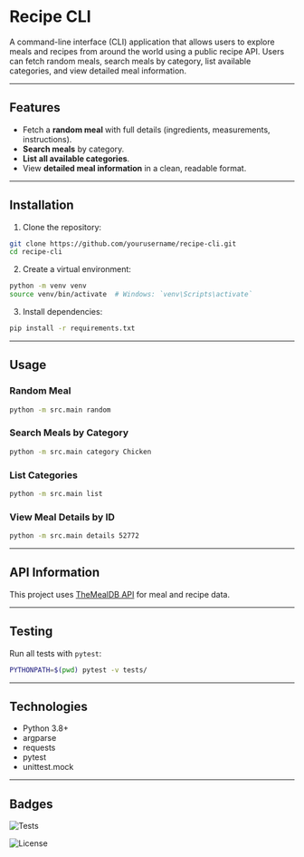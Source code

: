 # Recipe CLI

A command-line interface (CLI) application that allows users to explore meals and recipes from around the world using a public recipe API. Users can fetch random meals, search meals by category, list available categories, and view detailed meal information.

---

## Features

- Fetch a **random meal** with full details (ingredients, measurements, instructions).  
- **Search meals** by category.  
- **List all available categories**.  
- View **detailed meal information** in a clean, readable format.

---

## Installation

1. Clone the repository:

```bash
git clone https://github.com/yourusername/recipe-cli.git
cd recipe-cli
```

2. Create a virtual environment:

```bash
python -m venv venv
source venv/bin/activate  # Windows: `venv\Scripts\activate`
```

3. Install dependencies:

```bash
pip install -r requirements.txt
```

---

## Usage

### Random Meal

```bash
python -m src.main random
```

### Search Meals by Category

```bash
python -m src.main category Chicken
```

### List Categories

```bash
python -m src.main list
```

### View Meal Details by ID

```bash
python -m src.main details 52772
```

---

## API Information

This project uses [TheMealDB API](https://www.themealdb.com/api.php) for meal and recipe data.

---

## Testing

Run all tests with `pytest`:

```bash
PYTHONPATH=$(pwd) pytest -v tests/
```

---

## Technologies

- Python 3.8+  
- argparse  
- requests  
- pytest  
- unittest.mock  

---

## Badges
![Tests](https://github.com/yingorr/is4010-yingorr-labs/actions/workflows/tests.yml/badge.svg)

![License](https://img.shields.io/badge/license-MIT-blue)